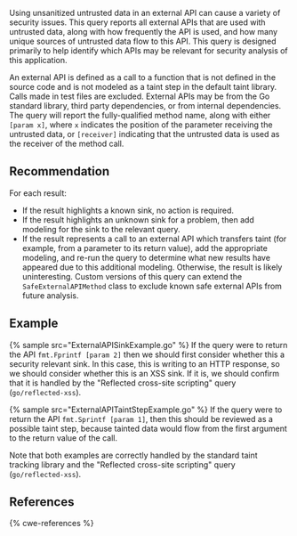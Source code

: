 Using unsanitized untrusted data in an external API can cause a variety of security issues. This query reports all external APIs that are used with untrusted data, along with how frequently the API is used, and how many unique sources of untrusted data flow to this API. This query is designed primarily to help identify which APIs may be relevant for security analysis of this application.

An external API is defined as a call to a function that is not defined in the source code and is not modeled as a taint step in the default taint library. Calls made in test files are excluded. External APIs may be from the Go standard library, third party dependencies, or from internal dependencies. The query will report the fully-qualified method name, along with either `[param x]`, where `x` indicates the position of the parameter receiving the untrusted data, or `[receiver]` indicating that the untrusted data is used as the receiver of the method call.


## Recommendation
For each result:

* If the result highlights a known sink, no action is required.
* If the result highlights an unknown sink for a problem, then add modeling for the sink to the relevant query.
* If the result represents a call to an external API which transfers taint (for example, from a parameter to its return value), add the appropriate modeling, and re-run the query to determine what new results have appeared due to this additional modeling.
Otherwise, the result is likely uninteresting. Custom versions of this query can extend the `SafeExternalAPIMethod` class to exclude known safe external APIs from future analysis.


## Example
{% sample src="ExternalAPISinkExample.go" %}
If the query were to return the API `fmt.Fprintf [param 2]` then we should first consider whether this a security relevant sink. In this case, this is writing to an HTTP response, so we should consider whether this is an XSS sink. If it is, we should confirm that it is handled by the "Reflected cross-site scripting" query (`go/reflected-xss`).

{% sample src="ExternalAPITaintStepExample.go" %}
If the query were to return the API `fmt.Sprintf [param 1]`, then this should be reviewed as a possible taint step, because tainted data would flow from the first argument to the return value of the call.

Note that both examples are correctly handled by the standard taint tracking library and the "Reflected cross-site scripting" query (`go/reflected-xss`).


## References
{% cwe-references %}
